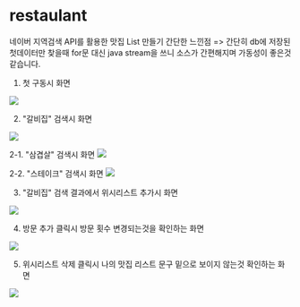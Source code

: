 # restaulant
네이버 지역검색 API를 활용한 맛집 List 만들기
간단한 느낀점 => 간단히 db에 저장된 첫데이터만 찾을때 for문 대신 java stream을 쓰니 소스가 간편해지며 가동성이 좋은것 같습니다.

1. 첫 구동시 화면
<img src="https://user-images.githubusercontent.com/51894013/197546491-91df230e-64ba-4a98-a605-c5a41761467b.png">

2. "갈비집" 검색시 화면
<img src="https://user-images.githubusercontent.com/51894013/197547040-ee3a4fa0-aa4b-44a3-bcde-396d0ee3553f.png">

2-1. "삼겹살" 검색시 화면
<img src="https://user-images.githubusercontent.com/51894013/197548739-ff63ce1e-2725-48df-8f68-8ff7efccebf3.png">

2-2. "스테이크" 검색시 화면
<img src="https://user-images.githubusercontent.com/51894013/197549371-9c771981-6026-4724-95c9-4c38f4c9594f.png">

3. "갈비집" 검색 결과에서 위시리스트 추가시 화면
<img src="https://user-images.githubusercontent.com/51894013/197547333-a46d1f3d-e9b5-4c07-97d2-1cad084853c6.png">

4. 방문 추가 클릭시 방문 횟수 변경되는것을 확인하는 화면
<img src="https://user-images.githubusercontent.com/51894013/197547727-f96f0154-b960-4864-9092-fa0128a77acd.png">

5. 위시리스트 삭제 클릭시 나의 맛집 리스트 문구 밑으로 보이지 않는것 확인하는 화면
<img src="https://user-images.githubusercontent.com/51894013/197548115-d6438d96-91bb-4077-955d-9063058628e6.png">

